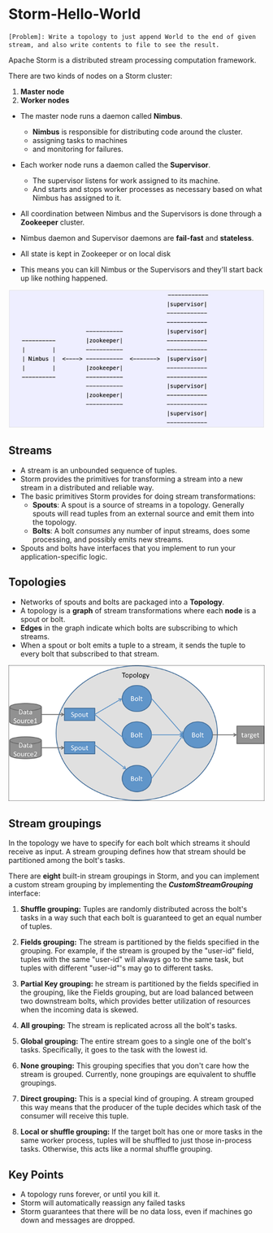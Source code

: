 # Storm-Hello-World

```
[Problem]: Write a topology to just append World to the end of given stream, and also write contents to file to see the result.
```

Apache Storm is a distributed stream processing computation framework.

There are two kinds of nodes on a Storm cluster:
1. **Master node**
2. **Worker nodes**

- The master node runs a daemon called **Nimbus**.
    - **Nimbus** is responsible for distributing code around the cluster.
    - assigning tasks to machines 
    - and monitoring for failures.
    

- Each worker node runs a daemon called the **Supervisor**.
    - The supervisor listens for work assigned to its machine.
    - And starts and stops worker processes as necessary based 
      on what Nimbus has assigned to it.
      

- All coordination between Nimbus and the Supervisors is done through a **Zookeeper** cluster.
- Nimbus daemon and Supervisor daemons are **fail-fast** and **stateless**.
- All state is kept in Zookeeper or on local disk
- This means you can kill Nimbus or the Supervisors and they'll start back up like nothing happened.



![img.png](Images/img.png)

## Streams

- A stream is an unbounded sequence of tuples.
- Storm provides the primitives for transforming a stream into a new stream in a distributed and reliable way.
- The basic primitives Storm provides for doing stream transformations:
    - **Spouts**: A spout is a source of streams in a topology. Generally spouts will read tuples from an external 
      source and emit them into the topology.
    - **Bolts**: A bolt _consumes_ any number of input streams, does some processing, and possibly emits new streams.
- Spouts and bolts have interfaces that you implement to run your application-specific logic.

## Topologies

- Networks of spouts and bolts are packaged into a **Topology**.
- A topology is a **graph** of stream transformations where each **node** is a spout or bolt.
- **Edges** in the graph indicate which bolts are subscribing to which streams.
- When a spout or bolt emits a tuple to a stream, it sends the tuple to every bolt that subscribed to that stream.


![img_1.png](Images/img_1.png)


## Stream groupings

In the topology we have to specify for each bolt which streams it should receive as input. A stream grouping defines 
how that stream should be partitioned among the bolt's tasks.

There are **eight** built-in stream groupings in Storm, and you can implement a custom stream grouping by implementing 
the _**CustomStreamGrouping**_ interface:

1. **Shuffle grouping:** Tuples are randomly distributed across the bolt's tasks in a way such that each bolt is 
   guaranteed to get an equal number of tuples.


2. **Fields grouping:** The stream is partitioned by the fields specified in the grouping. For example, if the stream is grouped by the "user-id" field, tuples with the same "user-id" will always go to the same task, but tuples with different "user-id"'s may go to different tasks.


3. **Partial Key grouping:** he stream is partitioned by the fields specified in the grouping, like the Fields grouping, but are load balanced between two downstream bolts, which provides better utilization of resources when the incoming data is skewed.


4. **All grouping:** The stream is replicated across all the bolt's tasks.


5. **Global grouping:** The entire stream goes to a single one of the bolt's tasks. Specifically, it goes to the task with the lowest id.


6. **None grouping:** This grouping specifies that you don't care how the stream is grouped. Currently, none groupings are equivalent to shuffle groupings.


7. **Direct grouping:** This is a special kind of grouping. A stream grouped this way means that the producer of the tuple decides which task of the consumer will receive this tuple.


8. **Local or shuffle grouping:**     If the target bolt has one or more tasks in the same worker process, tuples will be shuffled to just those in-process tasks. Otherwise, this acts like a normal shuffle grouping.



## Key Points

- A topology runs forever, or until you kill it. 
- Storm will automatically reassign any failed tasks
- Storm guarantees that there will be no data loss, even if machines go down and messages are dropped.